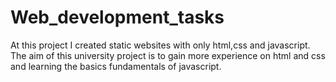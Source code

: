 # Web_development_tasks

At this project I created static websites with only html,css and javascript.  
The aim of this university project is to gain more experience on html and css and learning the basics fundamentals of javascript.

